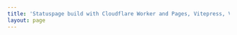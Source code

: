 ```yaml
---
title: 'Statuspage build with Cloudflare Worker and Pages, Vitepress, Vite and Vue'
layout: page
---
```


<status-page />
